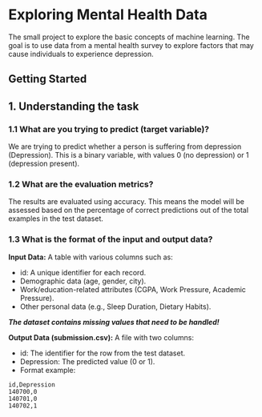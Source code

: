 # Exploring Mental Health Data

The small project to explore the basic concepts of machine learning. The goal is to use data from a mental health survey to explore factors that may cause individuals to experience depression.

## Getting Started
## 1. Understanding the task
### 1.1 What are you trying to predict (target variable)?

We are trying to predict whether a person is suffering from depression (Depression). This is a binary variable, with values 0 (no depression) or 1 (depression present).

### 1.2 What are the evaluation metrics?

The results are evaluated using accuracy. This means the model will be assessed based on the percentage of correct predictions out of the total examples in the test dataset.

### 1.3 What is the format of the input and output data?

**Input Data:**
A table with various columns such as:
- id: A unique identifier for each record.
- Demographic data (age, gender, city).
- Work/education-related attributes (CGPA, Work Pressure, Academic Pressure).
- Other personal data (e.g., Sleep Duration, Dietary Habits).
  
**_The dataset contains missing values that need to be handled!_**
  
**Output Data (submission.csv):**
A file with two columns:
- id: The identifier for the row from the test dataset.
- Depression: The predicted value (0 or 1).
- Format example:
```
id,Depression
140700,0
140701,0
140702,1
```
